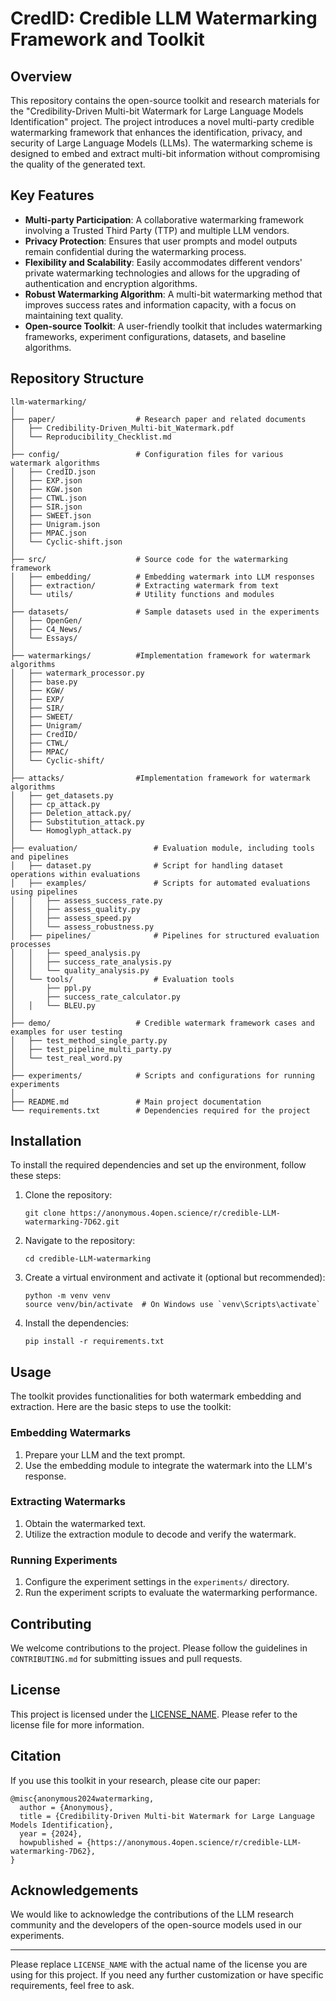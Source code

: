 # CredID: Credible LLM Watermarking Framework and Toolkit

## Overview
This repository contains the open-source toolkit and research materials for the "Credibility-Driven Multi-bit Watermark for Large Language Models Identification" project. The project introduces a novel multi-party credible watermarking framework that enhances the identification, privacy, and security of Large Language Models (LLMs). The watermarking scheme is designed to embed and extract multi-bit information without compromising the quality of the generated text.

## Key Features
- **Multi-party Participation**: A collaborative watermarking framework involving a Trusted Third Party (TTP) and multiple LLM vendors.
- **Privacy Protection**: Ensures that user prompts and model outputs remain confidential during the watermarking process.
- **Flexibility and Scalability**: Easily accommodates different vendors' private watermarking technologies and allows for the upgrading of authentication and encryption algorithms.
- **Robust Watermarking Algorithm**: A multi-bit watermarking method that improves success rates and information capacity, with a focus on maintaining text quality.
- **Open-source Toolkit**: A user-friendly toolkit that includes watermarking frameworks, experiment configurations, datasets, and baseline algorithms.

## Repository Structure
```
llm-watermarking/
│
├── paper/                  # Research paper and related documents
│   ├── Credibility-Driven_Multi-bit_Watermark.pdf
│   └── Reproducibility_Checklist.md
│
├── config/                 # Configuration files for various watermark algorithms          
│   ├── CredID.json       
│   ├── EXP.json           
│   ├── KGW.json
│   ├── CTWL.json            
│   ├── SIR.json            
│   ├── SWEET.json         
│   ├── Unigram.json        
│   ├── MPAC.json           
│   └── Cyclic-shift.json    
│       
├── src/                    # Source code for the watermarking framework
│   ├── embedding/          # Embedding watermark into LLM responses
│   ├── extraction/         # Extracting watermark from text
│   └── utils/              # Utility functions and modules
│
├── datasets/               # Sample datasets used in the experiments
│   ├── OpenGen/
│   ├── C4_News/
│   └── Essays/
│
├── watermarkings/          #Implementation framework for watermark algorithms
│   ├── watermark_processor.py
│   ├── base.py
│   ├── KGW/
│   ├── EXP/
│   ├── SIR/
│   ├── SWEET/
│   ├── Unigram/
│   ├── CredID/
│   ├── CTWL/
│   ├── MPAC/
│   └── Cyclic-shift/
│
├── attacks/                #Implementation framework for watermark algorithms
│   ├── get_datasets.py
│   ├── cp_attack.py
│   ├── Deletion_attack.py/
│   ├── Substitution_attack.py
│   └── Homoglyph_attack.py
│
├── evaluation/                 # Evaluation module, including tools and pipelines
│   ├── dataset.py              # Script for handling dataset operations within evaluations
│   ├── examples/               # Scripts for automated evaluations using pipelines
│   │   ├── assess_success_rate.py  
│   │   ├── assess_quality.py
│   │   ├── assess_speed.py    
│   │   └── assess_robustness.py   
│   ├── pipelines/              # Pipelines for structured evaluation processes
│   │   ├── speed_analysis.py    
│   │   ├── success_rate_analysis.py    
│   │   └── quality_analysis.py 
│   └── tools/                  # Evaluation tools
│       ├── ppl.py
│       ├── success_rate_calculator.py  
│   │   └── BLEU.py   
│
├── demo/                   # Credible watermark framework cases and examples for user testing
│   ├── test_method_single_party.py      
│   ├── test_pipeline_multi_party.py    
│   └── test_real_word.py
│
├── experiments/            # Scripts and configurations for running experiments
│
├── README.md               # Main project documentation
└── requirements.txt        # Dependencies required for the project
```

## Installation
To install the required dependencies and set up the environment, follow these steps:
1. Clone the repository:
   ```
   git clone https://anonymous.4open.science/r/credible-LLM-watermarking-7D62.git
   ```
2. Navigate to the repository:
   ```
   cd credible-LLM-watermarking
   ```
3. Create a virtual environment and activate it (optional but recommended):
   ```
   python -m venv venv
   source venv/bin/activate  # On Windows use `venv\Scripts\activate`
   ```
4. Install the dependencies:
   ```
   pip install -r requirements.txt
   ```

## Usage
The toolkit provides functionalities for both watermark embedding and extraction. Here are the basic steps to use the toolkit:

### Embedding Watermarks
1. Prepare your LLM and the text prompt.
2. Use the embedding module to integrate the watermark into the LLM's response.

### Extracting Watermarks
1. Obtain the watermarked text.
2. Utilize the extraction module to decode and verify the watermark.

### Running Experiments
1. Configure the experiment settings in the `experiments/` directory.
2. Run the experiment scripts to evaluate the watermarking performance.

## Contributing
We welcome contributions to the project. Please follow the guidelines in `CONTRIBUTING.md` for submitting issues and pull requests.

## License
This project is licensed under the [LICENSE_NAME](LICENSE). Please refer to the license file for more information.

## Citation
If you use this toolkit in your research, please cite our paper:
```
@misc{anonymous2024watermarking,
  author = {Anonymous},
  title = {Credibility-Driven Multi-bit Watermark for Large Language Models Identification},
  year = {2024},
  howpublished = {https://anonymous.4open.science/r/credible-LLM-watermarking-7D62},
}
```

## Acknowledgements
We would like to acknowledge the contributions of the LLM research community and the developers of the open-source models used in our experiments.

---

Please replace `LICENSE_NAME` with the actual name of the license you are using for this project. If you need any further customization or have specific requirements, feel free to ask.
